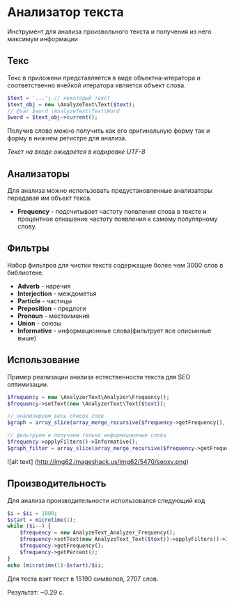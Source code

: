 Анализатор текста
============

Инструмент для анализа произвольного текста и получения из него максимум информации

## Текс

Текс в приложени представляется в виде объектна-итератора и соответственно ячейкой итератора является объект слова.
```php
$text = '...'; // некоторый текст
$text_obj = new \AnalyzeText\Text($text);
// @var $word \AnalyzeText\Text\Word
$word = $text_obj->current();
```

Получив слово можно получить как его оригинальную форму так и форму в нижнем регистре для анализа.

*Текст на входе ожидается в кодировке UTF-8*

## Анализаторы

Для анализа можно использовать предустановленные анализаторы передавая им объект текса.
* **Frequency** - подсчитывает частоту появления слова в тексте и процентное отнашение частоту появления к самому популярному слову.

## Фильтры

Набор фильтров для чистки текста содержащие более чем 3000 слов в библиотеке.
* **Adverb** - наречия
* **Interjection** - междометья
* **Particle** - частицы
* **Preposition** - предлоги
* **Pronoun** - местоимения
* **Union** - союзы
* **Informative** - информационные слова(фильтрует все описынные выше)

## Использование

Пример реализации анализа естественности текста для SEO оптимизации.
```php
$frequency = new \AnalyzerText\Analyzer\Frequency();
$frequency->setText(new \AnalyzerText\Text($text));

// анализируем весь список слов
$graph = array_slice(array_merge_recursive($frequency->getFrequency(), $frequency->getPercent()), 0, 20);

// фильтруем и получаем только информационные слова
$frequency->applyFilters()->Informative();
$graph_filter = array_slice(array_merge_recursive($frequency->getFrequency(), $frequency->getPercent()), 0, 20);
```

![alt text] (http://img62.imageshack.us/img62/5470/seoxv.png)

## Производительность

Для анализа производительности использовался следующий код
```php
$i = $ii = 1000;
$start = microtime(1);
while ($i--) {
	$frequency = new AnalyzeText_Analyzer_Frequency();
	$frequency->setText(new AnalyzeText_Text($text))->applyFilters()->Informative();
	$frequency->getFrequency();
	$frequency->getPercent();
}
echo (microtime(1)-$start)/$ii;
```

Для теста взят текст в 15190 символов, 2707 слов.

Результат: ~0.29 c.
